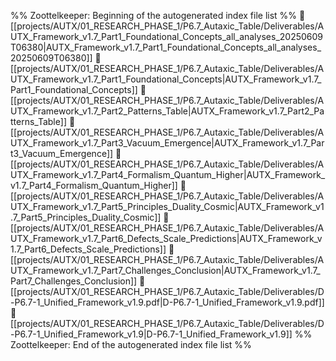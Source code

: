 %% Zoottelkeeper: Beginning of the autogenerated index file list  %%
📄 [[projects/AUTX/01_RESEARCH_PHASE_1/P6.7_Autaxic_Table/Deliverables/AUTX_Framework_v1.7_Part1_Foundational_Concepts_all_analyses_20250609T06380|AUTX_Framework_v1.7_Part1_Foundational_Concepts_all_analyses_20250609T06380]]
📄 [[projects/AUTX/01_RESEARCH_PHASE_1/P6.7_Autaxic_Table/Deliverables/AUTX_Framework_v1.7_Part1_Foundational_Concepts|AUTX_Framework_v1.7_Part1_Foundational_Concepts]]
📄 [[projects/AUTX/01_RESEARCH_PHASE_1/P6.7_Autaxic_Table/Deliverables/AUTX_Framework_v1.7_Part2_Patterns_Table|AUTX_Framework_v1.7_Part2_Patterns_Table]]
📄 [[projects/AUTX/01_RESEARCH_PHASE_1/P6.7_Autaxic_Table/Deliverables/AUTX_Framework_v1.7_Part3_Vacuum_Emergence|AUTX_Framework_v1.7_Part3_Vacuum_Emergence]]
📄 [[projects/AUTX/01_RESEARCH_PHASE_1/P6.7_Autaxic_Table/Deliverables/AUTX_Framework_v1.7_Part4_Formalism_Quantum_Higher|AUTX_Framework_v1.7_Part4_Formalism_Quantum_Higher]]
📄 [[projects/AUTX/01_RESEARCH_PHASE_1/P6.7_Autaxic_Table/Deliverables/AUTX_Framework_v1.7_Part5_Principles_Duality_Cosmic|AUTX_Framework_v1.7_Part5_Principles_Duality_Cosmic]]
📄 [[projects/AUTX/01_RESEARCH_PHASE_1/P6.7_Autaxic_Table/Deliverables/AUTX_Framework_v1.7_Part6_Defects_Scale_Predictions|AUTX_Framework_v1.7_Part6_Defects_Scale_Predictions]]
📄 [[projects/AUTX/01_RESEARCH_PHASE_1/P6.7_Autaxic_Table/Deliverables/AUTX_Framework_v1.7_Part7_Challenges_Conclusion|AUTX_Framework_v1.7_Part7_Challenges_Conclusion]]
📄 [[projects/AUTX/01_RESEARCH_PHASE_1/P6.7_Autaxic_Table/Deliverables/D-P6.7-1_Unified_Framework_v1.9.pdf|D-P6.7-1_Unified_Framework_v1.9.pdf]]
📄 [[projects/AUTX/01_RESEARCH_PHASE_1/P6.7_Autaxic_Table/Deliverables/D-P6.7-1_Unified_Framework_v1.9|D-P6.7-1_Unified_Framework_v1.9]]
%% Zoottelkeeper: End of the autogenerated index file list  %%
